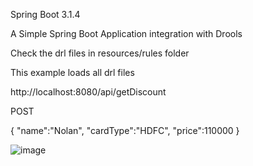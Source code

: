 Spring Boot 3.1.4

A Simple Spring Boot Application integration with Drools 

Check the drl files in resources/rules folder

This example loads all drl files 

http://localhost:8080/api/getDiscount

POST

{
    "name":"Nolan",
    "cardType":"HDFC",
    "price":110000
}


![image](https://github.com/srss-pocs/springboot-drools/assets/145287517/def100b8-ad13-49a7-a5e0-5222a9662f59)






